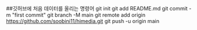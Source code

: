 ##깃허브에 처음 데이터를 올리는 명령어
git init
git add README.md
git commit -m "first commit"
git branch -M main
git remote add origin https://github.com/soobini11/himedia.git
git push -u origin main